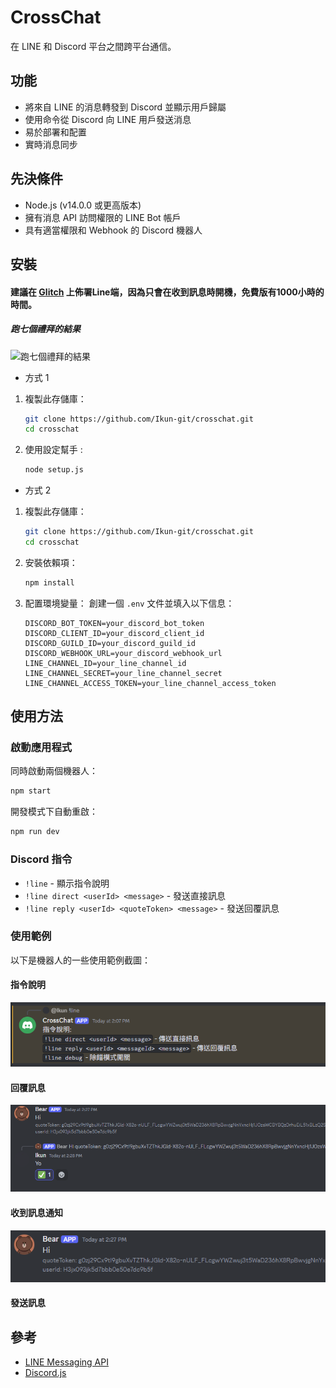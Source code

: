 # CrossChat

在 LINE 和 Discord 平台之間跨平台通信。

## 功能

- 將來自 LINE 的消息轉發到 Discord 並顯示用戶歸屬
- 使用命令從 Discord 向 LINE 用戶發送消息
- 易於部署和配置
- 實時消息同步

## 先決條件

- Node.js (v14.0.0 或更高版本)
- 擁有消息 API 訪問權限的 LINE Bot 帳戶
- 具有適當權限和 Webhook 的 Discord 機器人

## 安裝
#### 建議在 [Glitch](https://glitch.com/) 上佈署Line端，因為只會在收到訊息時開機，免費版有1000小時的時間。
##### 跑七個禮拜的結果
![跑七個禮拜的結果](https://github.com/user-attachments/assets/36b304c1-b365-49c2-a872-a9edbafd714c)

- 方式 1
1. 複製此存儲庫：
    ```bash
    git clone https://github.com/Ikun-git/crosschat.git
    cd crosschat
    ```
2. 使用設定幫手 :
   ```bash
   node setup.js
   ```
- 方式 2
1. 複製此存儲庫：
    ```bash
    git clone https://github.com/Ikun-git/crosschat.git
    cd crosschat
    ```
2. 安裝依賴項：
    ```bash
    npm install
    ```

3. 配置環境變量：
    創建一個 `.env` 文件並填入以下信息：
    ```env
    DISCORD_BOT_TOKEN=your_discord_bot_token
    DISCORD_CLIENT_ID=your_discord_client_id
    DISCORD_GUILD_ID=your_discord_guild_id
    DISCORD_WEBHOOK_URL=your_discord_webhook_url
    LINE_CHANNEL_ID=your_line_channel_id
    LINE_CHANNEL_SECRET=your_line_channel_secret
    LINE_CHANNEL_ACCESS_TOKEN=your_line_channel_access_token
    ```

## 使用方法

### 啟動應用程式

同時啟動兩個機器人：
```bash
npm start
```

開發模式下自動重啟：
```bash
npm run dev
```

### Discord 指令

- `!line` - 顯示指令說明
- `!line direct <userId> <message>` - 發送直接訊息
- `!line reply <userId> <quoteToken> <message>` - 發送回覆訊息

### 使用範例

以下是機器人的一些使用範例截圖：

#### 指令說明
![指令說明範例](ExampleHelp.png)

#### 回覆訊息
![回覆訊息範例](ExampleReply.png)

#### 收到訊息通知
![收到訊息範例](ExampleGotMessage.png)

#### 發送訊息
## 參考

- [LINE Messaging API](https://developers.line.biz/en/docs/messaging-api/)
- [Discord.js](https://discord.js.org/)

